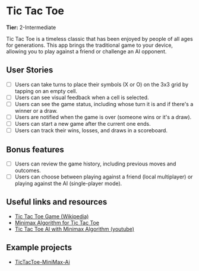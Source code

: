 # Tic Tac Toe

**Tier:** 2-Intermediate

Tic Tac Toe is a timeless classic that has been enjoyed by people of all ages for generations. This app brings the traditional game to your device, allowing you to play against a friend or challenge an AI opponent.

## User Stories

-   [ ] Users can take turns to place their symbols (X or O) on the 3x3 grid by tapping on an empty cell.
-   [ ] Users can see visual feedback when a cell is selected.
-   [ ] Users can see the game status, including whose turn it is and if there's a winner or a draw.
-   [ ] Users are notified when the game is over (someone wins or it's a draw).
-   [ ] Users can start a new game after the current one ends.
-   [ ] Users can track their wins, losses, and draws in a scoreboard.

## Bonus features

-   [ ] Users can review the game history, including previous moves and outcomes.
-   [ ] Users can choose between playing against a friend (local multiplayer) or playing against the AI (single-player mode).

## Useful links and resources

- [Tic Tac Toe Game (Wikipedia)](https://en.wikipedia.org/wiki/Tic-tac-toe)
- [Minimax Algorithm for Tic Tac Toe](https://en.wikipedia.org/wiki/Minimax)
- [Tic Tac Toe AI with Minimax Algorithm (youtube)](https://youtu.be/trKjYdBASyQ)

## Example projects

- [TicTacToe-MiniMax-Ai](https://github.com/sheharyarroshan/TicTacToe-MiniMax-Ai)